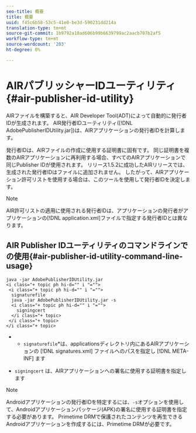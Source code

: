 ```yaml
---
seo-title: 概要
title: 概要
uuid: f45c6b58-53c5-41e0-be3d-590231dd214a
translation-type: tm+mt
source-git-commit: 1b9792a10ad606b99b6639799ac2aacb707b2af5
workflow-type: tm+mt
source-wordcount: '203'
ht-degree: 0%

---
```



# AIRパブリッシャーIDユーティリティ{#air-publisher-id-utility}

AIRファイルを構築すると、AIR Developer Tool(ADT)によって自動的に発行者IDが生成されます。 AIR発行者IDユーティリティ([!DNL AdobePublisherIDUtility.jar])は、AIRアプリケーションの発行者IDを計算します。

発行者IDは、AIRファイルの作成に使用する証明書に固有です。 同じ証明書を複数のAIRアプリケーションに再利用する場合、すべてのAIRアプリケーションで同じPublisher IDが使用されます。 リリース1.5.2に成功したAIRリリースでは、生成された発行者IDはファイルに追加されません。 したがって、AIRアプリケーション許可リストを使用する場合は、このツールを使用して発行者IDを決定します。

>[!NOTE]
>
>AIR許可リストの適用に使用される発行者IDは、アプリケーションの発行者がアプリケーションの[!DNL application.xml]ファイルで指定する発行者IDとは異なります。

## AIR Publisher IDユーティリティのコマンドラインでの使用{#air-publisher-id-utility-command-line-usage}

```
java -jar AdobePublisherIDUtility.jar 
<i class="+ topic ph hi-d="" i "="">
 <i class="+ topic ph hi-d="" i "="">
  signaturefile 
  java -jar AdobePublisherIDUtility.jar -s 
  <i class="+ topic ph hi-d="" i "="">
    signingcert
  </i class="+ topic>
 </i class="+ topic>
</i class="+ topic>
```

* 
   * `signaturefile`*は、applicationsディレクトリ内にあるAIRアプリケーションの [!DNL signatures.xml] ファイルへのパスを指定し [!DNL META-INF] ます

* `signingcert` は、AIRアプリケーションへの署名に使用する証明書を指定します

>[!NOTE]
>
>Androidアプリケーションの発行者IDを特定するには、`-s`オプションを使用して、Androidアプリケーションパッケージ(APK)の署名に使用する証明書を指定する必要があります。 Primetime DRMで保護されたコンテンツを再生できるAndroidアプリケーションを作成するには、Primetime DRMが必要です。